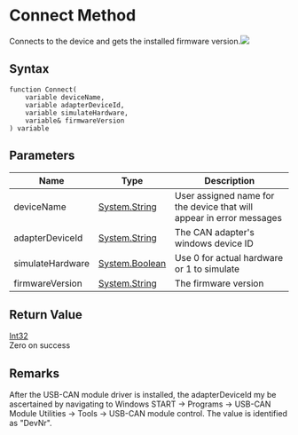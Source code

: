 # Connect Method

Connects to the device and gets the installed firmware version.![](blob:https://app.gitbook.com/2776e2d7-c8eb-4ae2-b475-705cc9eb20ec)

## Syntax

```
function Connect(
	variable deviceName,
	variable adapterDeviceId,
	variable simulateHardware,
	variable& firmwareVersion
) variable
```

## **Parameters**

| Name             | Type                                                                   | Description                                                          |
| ---------------- | ---------------------------------------------------------------------- | -------------------------------------------------------------------- |
| deviceName       | [System.String](https://docs.microsoft.com/dotnet/api/system.string)   | User assigned name for the device that will appear in error messages |
| adapterDeviceId  | [System.String](https://docs.microsoft.com/dotnet/api/system.string)   | The CAN adapter's windows device ID                                  |
| simulateHardware | [System.Boolean](https://docs.microsoft.com/dotnet/api/system.boolean) | Use 0 for actual hardware or 1 to simulate                           |
| firmwareVersion  | [System.String](https://docs.microsoft.com/dotnet/api/system.string)   | The firmware version                                                 |

## **Return Value**

[Int32](https://docs.microsoft.com/dotnet/api/system.int32)\
Zero on success

## Remarks

After the USB-CAN module driver is installed, the adapterDeviceId my be ascertained by navigating to Windows START → Programs → USB-CAN Module Utilities → Tools → USB-CAN module control. The value is identified as "DevNr".
